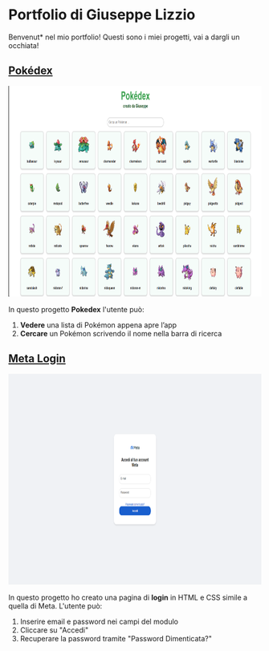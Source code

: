 # Portfolio di Giuseppe Lizzio

Benvenut* nel mio portfolio! Questi sono i miei progetti, vai a dargli un occhiata!

## [Pokédex](https://github.com/yoorstel/Pokedex)

<img src="Screenshot_Pokedex.png" alt="Screenshot_Pokedex" width="830" height="420">

In questo progetto **Pokedex** l'utente può:
1. **Vedere** una lista di Pokémon appena apre l’app
2. **Cercare** un Pokémon scrivendo il nome nella barra di ricerca


## [Meta Login](https://github.com/yoorstel/Meta-Login)

<img src="Screenshot_Login.png" alt="Screenshot_Login" width="830" height="420">

In questo progetto ho creato una pagina di **login** in HTML e CSS simile a quella di Meta.
L'utente può:
1. Inserire email e password nei campi del modulo
2. Cliccare su "Accedi"
3. Recuperare la password tramite "Password Dimenticata?"

